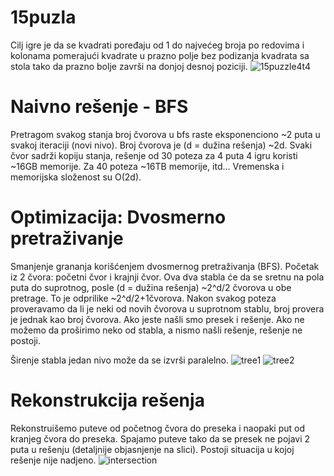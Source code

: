 # 15puzla
Cilj igre je da se kvadrati poređaju od 1 do najvećeg broja po redovima i kolonama pomerajući kvadrate u prazno
polje bez podizanja kvadrata sa stola tako da prazno bolje završi na donjoj desnoj poziciji.
![15puzzle4t4](https://user-images.githubusercontent.com/116192274/206067811-b0688553-05a8-4b18-a1e3-c413b3e3e33c.png)
# Naivno rešenje - BFS
Pretragom svakog stanja broj čvorova u bfs raste eksponenciono ~2 puta u svakoj iteraciji (novi nivo). 
Broj čvorova je (d = dužina rešenja) ~2d. Svaki čvor sadrži kopiju stanja, rešenje od 30 poteza za 
4 puta 4 igru koristi ~16GB memorije. Za 40 poteza ~16TB memorije, itd... Vremenska i memorijska složenost su O(2d).

# Optimizacija: Dvosmerno pretraživanje
Smanjenje grananja korišćenjem dvosmernog pretraživanja (BFS). Početak iz 2 čvora: početni čvor i krajnji čvor. 
Ova dva stabla će da se sretnu na pola puta do suprotnog, posle (d = dužina rešenja) ~2^d/2 čvorova u obe pretrage. To je odprilike  ~2^d/2+1čvorova. 	Nakon svakog poteza proveravamo da li je neki od novih čvorova u suprotnom stablu, broj provera je jednak kao broj čvorova. Ako jeste našli smo presek i rešenje. Ako ne možemo da proširimo neko od stabla, a nismo našli rešenje, rešenje ne postoji.
	
 Širenje stabla jedan nivo može da se izvrši paralelno.
![tree1](https://user-images.githubusercontent.com/116192274/206067790-d3fc8f41-3524-44c4-ba09-31e14891510f.png)
![tree2](https://user-images.githubusercontent.com/116192274/206067792-8a411dc5-693b-48c8-8fa4-f61f1ccb1def.png)

# Rekonstrukcija rešenja
Rekonstruišemo puteve od početnog čvora do preseka i naopaki put od kranjeg čvora do preseka.
	Spajamo puteve tako da se presek ne pojavi 2 puta u rešenju (detaljnije objasnjenje na slici).
	Postoji situacija u kojoj rešenje nije nadjeno.
![intersection](https://user-images.githubusercontent.com/116192274/206067797-2718f94c-d39e-4d3e-9bb8-579e5d67cd53.png)
